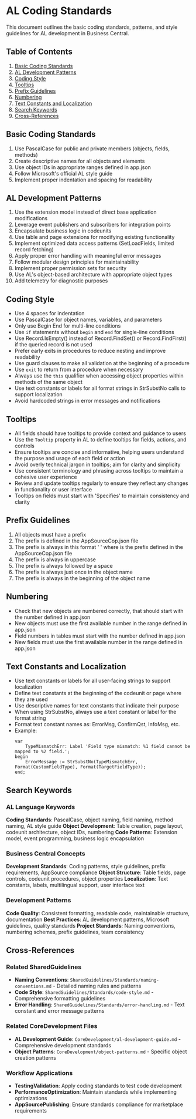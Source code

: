 # AL Coding Standards

This document outlines the basic coding standards, patterns, and style guidelines for AL development in Business Central.

## Table of Contents

1. [Basic Coding Standards](#basic-coding-standards)
2. [AL Development Patterns](#al-development-patterns)
3. [Coding Style](#coding-style)
4. [Tooltips](#tooltips)
5. [Prefix Guidelines](#prefix-guidelines)
6. [Numbering](#numbering)
7. [Text Constants and Localization](#text-constants-and-localization)
8. [Search Keywords](#search-keywords)
9. [Cross-References](#cross-references)

## Basic Coding Standards

1. Use PascalCase for public and private members (objects, fields, methods)
2. Create descriptive names for all objects and elements
3. Use object IDs in appropriate ranges defined in app.json
4. Follow Microsoft's official AL style guide
5. Implement proper indentation and spacing for readability

## AL Development Patterns

1. Use the extension model instead of direct base application modifications
2. Leverage event publishers and subscribers for integration points
3. Encapsulate business logic in codeunits
4. Use table and page extensions for modifying existing functionality
5. Implement optimized data access patterns (SetLoadFields, limited record fetching)
6. Apply proper error handling with meaningful error messages
7. Follow modular design principles for maintainability
8. Implement proper permission sets for security
9. Use AL's object-based architecture with appropriate object types
10. Add telemetry for diagnostic purposes

## Coding Style

- Use 4 spaces for indentation
- Use PascalCase for object names, variables, and parameters
- Only use Begin End for multi-line conditions
- Use `if` statements without `begin` and `end` for single-line conditions
- Use Record.IsEmpty() instead of Record.FindSet() or Record.FindFirst() if the queried record is not used
- Prefer early exits in procedures to reduce nesting and improve readability
- Use guard clauses to make all validation at the beginning of a procedure
- Use `exit` to return from a procedure when necessary
- Always use the `this` qualifier when accessing object properties within methods of the same object
- Use text constants or labels for all format strings in StrSubstNo calls to support localization
- Avoid hardcoded strings in error messages and notifications

## Tooltips

- All fields should have tooltips to provide context and guidance to users
- Use the `Tooltip` property in AL to define tooltips for fields, actions, and controls
- Ensure tooltips are concise and informative, helping users understand the purpose and usage of each field or action
- Avoid overly technical jargon in tooltips; aim for clarity and simplicity
- Use consistent terminology and phrasing across tooltips to maintain a cohesive user experience
- Review and update tooltips regularly to ensure they reflect any changes in functionality or user interface
- Tooltips on fields must start with 'Specifies' to maintain consistency and clarity

## Prefix Guidelines

1. All objects must have a prefix
2. The prefix is defined in the AppSourceCop.json file
3. The prefix is always in this format '<Prefix> ' where <Prefix> is the prefix defined in the AppSourceCop.json file
4. The prefix is always in uppercase
5. The prefix is always followed by a space
6. The prefix is always just once in the object name
7. The prefix is always in the beginning of the object name

## Numbering

- Check that new objects are numbered correctly, that should start with the number defined in app.json
- New objects must use the first available number in the range defined in app.json
- Field numbers in tables must start with the number defined in app.json
- New fields must use the first available number in the range defined in app.json

## Text Constants and Localization

- Use text constants or labels for all user-facing strings to support localization
- Define text constants at the beginning of the codeunit or page where they are used
- Use descriptive names for text constants that indicate their purpose
- When using StrSubstNo, always use a text constant or label for the format string
- Format text constant names as: ErrorMsg, ConfirmQst, InfoMsg, etc.
- Example:
  ```al
  var
      TypeMismatchErr: Label 'Field type mismatch: %1 field cannot be mapped to %2 field.';
  begin
      ErrorMessage := StrSubstNo(TypeMismatchErr, Format(CustomFieldType), Format(TargetFieldType));
  end;
  ```

## Search Keywords

### AL Language Keywords
**Coding Standards**: PascalCase, object naming, field naming, method naming, AL style guide
**Object Development**: Table creation, page layout, codeunit architecture, object IDs, numbering
**Code Patterns**: Extension model, event programming, business logic encapsulation

### Business Central Concepts
**Development Standards**: Coding patterns, style guidelines, prefix requirements, AppSource compliance
**Object Structure**: Table fields, page controls, codeunit procedures, object properties
**Localization**: Text constants, labels, multilingual support, user interface text

### Development Patterns
**Code Quality**: Consistent formatting, readable code, maintainable structure, documentation
**Best Practices**: AL development patterns, Microsoft guidelines, quality standards
**Project Standards**: Naming conventions, numbering schemes, prefix guidelines, team consistency

## Cross-References

### Related SharedGuidelines
- **Naming Conventions**: `SharedGuidelines/Standards/naming-conventions.md` - Detailed naming rules and patterns
- **Code Style**: `SharedGuidelines/Standards/code-style.md` - Comprehensive formatting guidelines
- **Error Handling**: `SharedGuidelines/Standards/error-handling.md` - Text constant and error message patterns

### Related CoreDevelopment Files
- **AL Development Guide**: `CoreDevelopment/al-development-guide.md` - Comprehensive development standards
- **Object Patterns**: `CoreDevelopment/object-patterns.md` - Specific object creation patterns

### Workflow Applications
- **TestingValidation**: Apply coding standards to test code development
- **PerformanceOptimization**: Maintain standards while implementing optimizations
- **AppSourcePublishing**: Ensure standards compliance for marketplace requirements